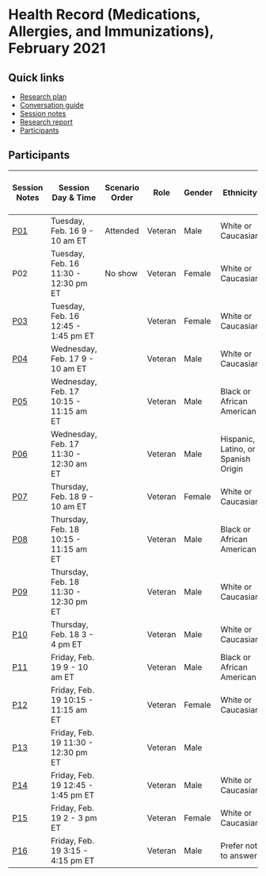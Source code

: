 # Health Record (Medications, Allergies, and Immunizations), February 2021

## Quick links

- [Research plan](https://github.com/department-of-veterans-affairs/va.gov-team/blob/master/products/health-care/questionnaire/research/health-record/research-plan.md)
- [Conversation guide](https://github.com/department-of-veterans-affairs/va.gov-team/blob/master/products/health-care/questionnaire/research/health-record/conversation-guide.md)
- [Session notes]()
- [Research report]()
- [Participants](#participants)

## Participants

| Session Notes | Session Day & Time | Scenario Order | Role | Gender | Ethnicity | Age | Education | Branch | Location | Care from Outside VA | Immunizations outside the VA | Identified Cognitive | VA Percentage | Lives in | 
| ----- | ----- | ----- | ----- | ----- | ----- | ----- | ----- | ----- | ----- | ----- | ----- | ----- | ----- | ----- | 
| [P01]() | Tuesday, Feb. 16 9 - 10 am ET | Attended | Veteran | Male | White or Caucasian | 65-74 | Master's degree | Army | KY | Yes | No | No | 80 | Major Metropolitan Area |
| P02 | Tuesday, Feb. 16 11:30 - 12:30 pm ET | No show | Veteran | Female | White or Caucasian | 65-74 | High school diploma or equivalent | Army | OH | No | No | Yes | 100 | Rural or remote area |
| [P03]() | Tuesday, Feb. 16 12:45 - 1:45 pm ET | | Veteran | Female | White or Caucasian | 45-54 | Associate's degree/trade certificate/vocational training | Army | WA | No | No | Yes | 100 | Rural or remote area |
| [P04]() | Wednesday, Feb. 17 9 - 10 am ET | | Veteran | Male | White or Caucasian | 65-74 | Doctorate degree | Navy | AR | Yes | Yes | No |   | Rural or remote area |
| [P05]() | Wednesday, Feb. 17 10:15 - 11:15 am ET | | Veteran | Male | Black or African American | 45-54 | Bachelor's degree | Air Force | LA | Yes | Yes | No |   | Rural or remote area |
| [P06]() | Wednesday, Feb. 17 11:30 - 12:30 am ET | | Veteran | Male | Hispanic, Latino, or Spanish Origin | 35-44 | Some college (no degree) | Army | CA | Yes | Yes | No | 70 | Major Metropolitan Area |
| [P07]() | Thursday, Feb. 18 9 - 10 am ET | | Veteran | Female | White or Caucasian | 65-74 | Doctorate degree | Navy | GA | Yes | No | No | 90 | Rural or remote area |
| [P08]() | Thursday, Feb. 18 10:15 - 11:15 am ET | | Veteran | Male | Black or African American | 25-34 |   | Army | DC | No | No | No | 80 | Major Metropolitan Area |
| [P09]() | Thursday, Feb. 18 11:30 - 12:30 pm ET | | Veteran | Male | White or Caucasian | 55-64 | Some college (no degree) | Air Force | PA | Yes | Yes | No | 0 | Rural or remote area |
| [P10]() | Thursday, Feb. 18 3 - 4 pm ET | | Veteran | Male | White or Caucasian | 55-64 | Master's degree | Marine Corps | CO | Yes | Yes | No | 50 | Rural or remote area |
| [P11]() | Friday, Feb. 19 9 - 10 am ET | | Veteran | Male | Black or African American | 25-34 |   | Army | DC | Yes | Yes | Yes | 50 | Major Metropolitan Area |
| [P12]() | Friday, Feb. 19 10:15 - 11:15 am ET | | Veteran | Female | White or Caucasian | 65-74 | Master's degree | Navy | MD | Yes | Yes | No | 30 | Rural or remote area |
| [P13]() | Friday, Feb. 19 11:30 - 12:30 pm ET | | Veteran | Male |   |   |   |   | OR | No | No | No | 100 | Rural or remote area |
| [P14]() | Friday, Feb. 19 12:45 - 1:45 pm ET | | Veteran | Male | White or Caucasian | 35-44 | Some college (no degree) | Army | MS | No | No | No | 100 | Rural or remote area |
| [P15]() | Friday, Feb. 19 2 - 3 pm ET | | Veteran | Female | White or Caucasian | 55-64 | Master's degree | Army | AZ | No | No | No | 10 | Rural or remote area |
| [P16]() | Friday, Feb. 19 3:15 - 4:15 pm ET | | Veteran | Male | Prefer not to answer | 35-44 | Bachelor's degree | Navy | VA | No | No | No | 100 | Major Metropolitan Area |

## 

